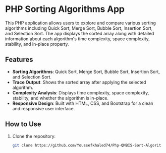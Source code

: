 # PHP Sorting Algorithms App

This PHP application allows users to explore and compare various sorting algorithms including Quick Sort, Merge Sort, Bubble Sort, Insertion Sort, and Selection Sort. The app displays the sorted array along with detailed information about each algorithm's time complexity, space complexity, stability, and in-place property.

## Features

- **Sorting Algorithms**: Quick Sort, Merge Sort, Bubble Sort, Insertion Sort, and Selection Sort.
- **Trace Output**: Shows the sorted array after applying the selected algorithm.
- **Complexity Analysis**: Displays time complexity, space complexity, stability, and whether the algorithm is in-place.
- **Responsive Design**: Built with HTML, CSS, and Bootstrap for a clean and responsive user interface.

## How to Use

1. Clone the repository:
   ```bash
   git clone https://github.com/Youssefkhaled74/Php-QMBIS-Sort-Algorithms.git
